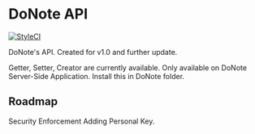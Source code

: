 # DoNote API
[![StyleCI](https://github.styleci.io/repos/161130581/shield?branch=master)](https://github.styleci.io/repos/161130581)<br />

DoNote's API. Created for v1.0 and further update.

Getter, Setter, Creator are currently available.
Only available on DoNote Server-Side Application. Install this in DoNote folder.

Roadmap
---------------
Security Enforcement
Adding Personal Key.
